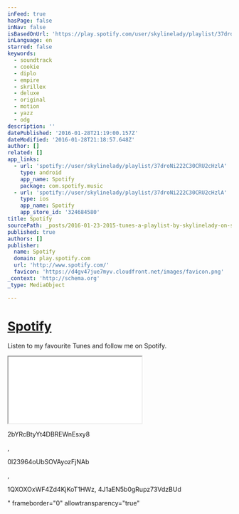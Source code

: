 ```yaml
---
inFeed: true
hasPage: false
inNav: false
isBasedOnUrl: 'https://play.spotify.com/user/skylinelady/playlist/37droNi222C30CRU2cHzlA?play=true&utm_source=open.spotify.com&utm_medium=open'
inLanguage: en
starred: false
keywords:
  - soundtrack
  - cookie
  - diplo
  - empire
  - skrillex
  - deluxe
  - original
  - motion
  - yazz
  - odg
description: ''
datePublished: '2016-01-28T21:19:00.157Z'
dateModified: '2016-01-28T21:18:57.648Z'
author: []
related: []
app_links:
  - url: 'spotify://user/skylinelady/playlist/37droNi222C30CRU2cHzlA'
    type: android
    app_name: Spotify
    package: com.spotify.music
  - url: 'spotify://user/skylinelady/playlist/37droNi222C30CRU2cHzlA'
    type: ios
    app_name: Spotify
    app_store_id: '324684580'
title: Spotify
sourcePath: _posts/2016-01-23-2015-tunes-a-playlist-by-skylinelady-on-spotify.md
published: true
authors: []
publisher:
  name: Spotify
  domain: play.spotify.com
  url: 'http://www.spotify.com/'
  favicon: 'https://d4gv47jue7myv.cloudfront.net/images/favicon.png'
_context: 'http://schema.org'
_type: MediaObject

---
```

# [Spotify][0]

Listen to my favourite Tunes and follow me on Spotify.

<iframe src="src" style=""></iframe>

2bYRcBtyYt4DBREWnEsxy8

,

0l23964oUbSOVAyozFjNAb

,

1QXOXOxWF4Zd4KjKoT1HWz, 4J1aEN5b0gRupz73VdzBUd

" frameborder="0"
allowtransparency="true"

[0]: https://play.spotify.com/user/skylinelady